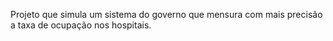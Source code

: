 Projeto que simula um sistema do governo que mensura com mais precisão a taxa de ocupação nos hospitais.